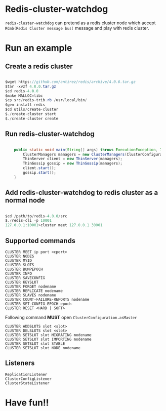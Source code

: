 # Redis-cluster-watchdog

`redis-cluster-watchdog` can pretend as a redis cluster node which accept `RCmb(Redis Cluster message bus)` message and play with redis cluster.

# Run an example

## Create a redis cluster

```java  

$wget https://github.com/antirez/redis/archive/4.0.0.tar.gz
$tar -xvzf 4.0.0.tar.gz
$cd redis-4.0.0
$make MALLOC=libc
$cp src/redis-trib.rb /usr/local/bin/
$gem install redis
$cd utils/create-cluster
$./create-cluster start
$./create-cluster create

```

## Run redis-cluster-watchdog

```java  

    public static void main(String[] args) throws ExecutionException, InterruptedException {
        ClusterManagers managers = new ClusterManagers(ClusterConfiguration.defaultSetting().setClusterAnnouncePort(10001));
        ThinServer client = new ThinServer(managers);
        ThinGossip gossip = new ThinGossip(managers);
        client.start();
        gossip.start();
    }

```

## Add redis-cluster-watchdog to redis cluster as a normal node

```java  

$cd /path/to/redis-4.0.0/src
$./redis-cli -p 10001
127.0.0.1:10001>cluster meet 127.0.0.1 30001

```

## Supported commands

`CLUSTER MEET ip port <cport>`  
`CLUSTER NODES`  
`CLUSTER MYID`  
`CLUSTER SLOTS`  
`CLUSTER BUMPEPOCH`  
`CLUSTER INFO`  
`CLUSTER SAVECONFIG`  
`CLUSTER KEYSLOT`  
`CLUSTER FORGET nodename`  
`CLUSTER REPLICATE nodename`  
`CLUSTER SLAVES nodename`  
`CLUSTER COUNT-FAILURE-REPORTS nodename`  
`CLUSTER SET-CONFIG-EPOCH epoch`  
`CLUSTER RESET <HARD | SOFT>`  
  
Following command **MUST** open `ClusterConfiguration.asMaster`  
  
`CLUSTER ADDSLOTS slot <slot>`  
`CLUSTER DELSLOTS slot <slot>`  
`CLUSTER SETSLOT slot MIGRATING nodename`  
`CLUSTER SETSLOT slot IMPORTING nodename`  
`CLUSTER SETSLOT slot STABLE`  
`CLUSTER SETSLOT slot NODE nodename`  

## Listeners  

`ReplicationListener`  
`ClusterConfigListener`  
`ClusterStateListener`  

# Have fun!!